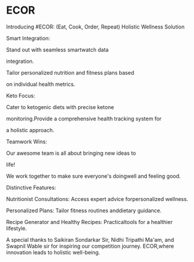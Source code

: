 # ECOR

Introducing #ECOR: (Eat, Cook, Order, Repeat) Holistic Wellness Solution

Smart Integration:

Stand out with seamless smartwatch data

integration.

Tailor personalized nutrition and fitness plans based

on individual health metrics.

Keto Focus:

Cater to ketogenic diets with precise ketone

monitoring.Provide a comprehensive health tracking system for

a holistic approach.

Teamwork Wins:

Our awesome team is all about bringing new ideas to

life!

We work together to make sure everyone's doingwell and feeling good.

Distinctive Features:

Nutritionist Consultations: Access expert advice forpersonalized wellness.

Personalized Plans: Tailor fitness routines anddietary guidance.

Recipe Generator and Healthy Recipes: Practicaltools for a healthier lifestyle.

A special thanks to Saikiran Sondarkar Sir, Nidhi Tripathi Ma'am, and Swapnil Wable sir for inspiring our competition journey. ECOR,where innovation leads to holistic well-being.
